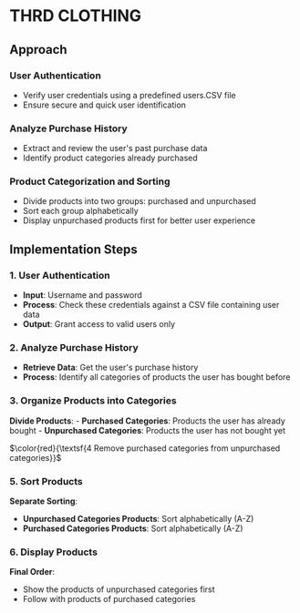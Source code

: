 # THRD CLOTHING


## Approach

### User Authentication
- Verify user credentials using a predefined users.CSV file
- Ensure secure and quick user identification

### Analyze Purchase History
- Extract and review the user's past purchase data
- Identify product categories already purchased

### Product Categorization and Sorting
- Divide products into two groups: purchased and unpurchased
- Sort each group alphabetically
- Display unpurchased products first for better user experience

## Implementation Steps

### 1. User Authentication
- **Input**: Username and password
- **Process**: Check these credentials against a CSV file containing user data
- **Output**: Grant access to valid users only

### 2. Analyze Purchase History
- **Retrieve Data**: Get the user's purchase history
- **Process**: Identify all categories of products the user has bought before

### 3. Organize Products into Categories
**Divide Products**:
    - **Purchased Categories**: Products the user has already bought
    - **Unpurchased Categories**: Products the user has not bought yet

$\color{red}{\textsf{4 Remove purchased categories from unpurchased categories}}$	

### 5. Sort Products
**Separate Sorting**:
- **Unpurchased Categories Products**: Sort alphabetically (A-Z)
- **Purchased Categories Products**: Sort alphabetically (A-Z)

### 6. Display Products
**Final Order**:
- Show the products of unpurchased categories first
- Follow with products of purchased categories 

